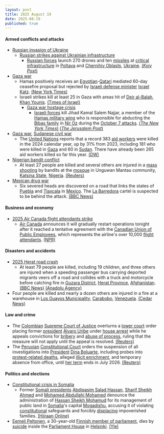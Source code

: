 ```yaml
---
layout: post
title: 2025 August 19
date: 2025-08-19
published: true
---
```



#### Armed conflicts and attacks

* [Russian invasion of Ukraine](https://en.wikipedia.org/wiki/Russian_invasion_of_Ukraine "Russian invasion of Ukraine")
  * [Russian strikes against Ukrainian infrastructure](https://en.wikipedia.org/wiki/Russian_strikes_against_Ukrainian_infrastructure_%282022%E2%80%93present%29 "Russian strikes against Ukrainian infrastructure (2022–present)")
    * [Russian forces](https://en.wikipedia.org/wiki/Russian_Armed_Forces "Russian Armed Forces") launch 270 drones and ten [missiles](https://en.wikipedia.org/wiki/Missile "Missile") at [critical infrastructure](https://en.wikipedia.org/wiki/Critical_infrastructure "Critical infrastructure") in [Poltava](https://en.wikipedia.org/wiki/Poltava_Oblast "Poltava Oblast") and [Chernihiv Oblasts](https://en.wikipedia.org/wiki/Chernihiv_Oblast "Chernihiv Oblast"), [Ukraine](https://en.wikipedia.org/wiki/Ukraine "Ukraine"). [(*Kyiv Post*)](https://www.kyivpost.com/post/58536)
* [Gaza war](https://en.wikipedia.org/wiki/Gaza_war "Gaza war")
  * Hamas positively receives an [Egyptian](https://en.wikipedia.org/wiki/Egypt "Egypt")-[Qatari](https://en.wikipedia.org/wiki/Qatar "Qatar") mediated 60-day ceasefire proposal but rejected by [Israeli defense minister](https://en.wikipedia.org/wiki/Ministry_of_Defense_%28Israel%29 "Ministry of Defense (Israel)") [Israel Katz](https://en.wikipedia.org/wiki/Israel_Katz "Israel Katz"). [(New York Times)](https://www.nytimes.com/2025/08/18/world/middleeast/hamas-israel-gaza-ceasefire.html)
  * Israeli strikes kill at least 25 in Gaza with areas hit of [Deir al-Balah](https://en.wikipedia.org/wiki/Deir_al-Balah "Deir al-Balah"), [Khan Younis](https://en.wikipedia.org/wiki/Khan_Younis "Khan Younis"). [(Times of Israel)](https://www.timesofisrael.com/palestinians-say-25-killed-in-gaza-strikes-overnight-as-aid-efforts-stepped-up/)
    * [Gaza war hostage crisis](https://en.wikipedia.org/wiki/Gaza_war_hostage_crisis "Gaza war hostage crisis")
      * [Israeli forces](https://en.wikipedia.org/wiki/Israeli_forces "Israeli forces") kill Jihad Kamal Salem Najjar, a member of the [Hamas military wing](https://en.wikipedia.org/wiki/Hamas_military_wing "Hamas military wing") who is responsible for abducting the [Bibas family](https://en.wikipedia.org/wiki/Yarden_Bibas "Yarden Bibas") in [Nir Oz](https://en.wikipedia.org/wiki/Nir_Oz "Nir Oz") during the [October 7 attacks](https://en.wikipedia.org/wiki/October_7_attacks "October 7 attacks"). [(*The New York Times*)](https://www.nytimes.com/2025/08/19/world/middleeast/hamas-israel-bibas-kidnapping.html) [(*The Jerusalem Post*)](https://www.jpost.com/israel-news/defense-news/article-864702)
* [Gaza war](https://en.wikipedia.org/wiki/Gaza_war "Gaza war"), [Sudanese civil war](https://en.wikipedia.org/wiki/Sudanese_civil_war_%282023%E2%80%93present%29 "Sudanese civil war (2023–present)")
  * The [United Nations](https://en.wikipedia.org/wiki/United_Nations "United Nations") reports that a record 383 [aid workers](https://en.wikipedia.org/wiki/Aid_workers "Aid workers") were killed in the 2024 calendar year, up by 31% from 2023, including 181 who were killed in [Gaza](https://en.wikipedia.org/wiki/Gaza_Strip "Gaza Strip") and 60 in [Sudan](https://en.wikipedia.org/wiki/Sudan "Sudan"). There have already been 265 aid workers killed so far this year. [(DW)](https://www.dw.com/en/aid-worker-deaths-surge-in-gaza-un-report-says/a-73694336)
* [Nigerian bandit conflict](https://en.wikipedia.org/wiki/Nigerian_bandit_conflict "Nigerian bandit conflict")
  * At least 27 people are killed and several others are injured in a [mass shooting](https://en.wikipedia.org/wiki/Mass_shooting "Mass shooting") by bandits at the [mosque](https://en.wikipedia.org/wiki/Mosque "Mosque") in Unguwan Mantau community, [Katsina State](https://en.wikipedia.org/wiki/Katsina_State "Katsina State"), [Nigeria](https://en.wikipedia.org/wiki/Nigeria "Nigeria"). [(Reuters)](https://www.reuters.com/world/africa/bandits-kill-least-27-northern-nigeria-mosque-attack-officials-say-2025-08-19/)
* [Mexican drug war](https://en.wikipedia.org/wiki/Mexican_drug_war "Mexican drug war")
  * Six severed heads are discovered on a road that links the states of [Puebla](https://en.wikipedia.org/wiki/Puebla "Puebla") and [Tlaxcala](https://en.wikipedia.org/wiki/Tlaxcala "Tlaxcala") in [Mexico](https://en.wikipedia.org/wiki/Mexico "Mexico"). The [La Barredora](https://en.wikipedia.org/wiki/La_Barredora "La Barredora") cartel is suspected to be behind the attack. [(BBC News)](https://www.bbc.com/news/articles/c8ry1m202nro)

#### Business and economy

* [2025 Air Canada flight attendants strike](https://en.wikipedia.org/wiki/2025_Air_Canada_flight_attendants_strike "2025 Air Canada flight attendants strike")
  * [Air Canada](https://en.wikipedia.org/wiki/Air_Canada "Air Canada") announces it will gradually restart operations tonight after it reached a tentative agreement with the [Canadian Union of Public Employees](https://en.wikipedia.org/wiki/Canadian_Union_of_Public_Employees "Canadian Union of Public Employees"), which represents the airline's over 10,000 [flight attendants](https://en.wikipedia.org/wiki/Flight_attendants "Flight attendants"). [(NPR)](https://www.npr.org/2025/08/19/nx-s1-5507052/air-canada-flights-resume-flight-attendants-union-strike)

#### Disasters and accidents

* [2025 Herat road crash](https://en.wikipedia.org/wiki/2025_Herat_road_crash "2025 Herat road crash")
  * At least 79 people are killed, including 19 children, and three others are injured when a speeding passenger bus carrying deported migrants veers off a road and collides with a truck and motorcycle before catching fire in [Guzara District](https://en.wikipedia.org/wiki/Guzara_District "Guzara District"), [Herat Province](https://en.wikipedia.org/wiki/Herat_Province "Herat Province"), [Afghanistan](https://en.wikipedia.org/wiki/Afghanistan "Afghanistan"). [(BBC News)](https://www.bbc.com/news/articles/c336jj5xkvko) [(Anadolu Agency)](https://www.aa.com.tr/en/asia-pacific/afghan-bus-crash-leaves-76-dead-including-repatriated-migrants/3664104)
* Four people are killed and nearly a dozen others are injured in a fire at a warehouse in [Los Guayos Municipality](https://en.wikipedia.org/wiki/Los_Guayos_Municipality "Los Guayos Municipality"), [Carabobo](https://en.wikipedia.org/wiki/Carabobo "Carabobo"), [Venezuela](https://en.wikipedia.org/wiki/Venezuela "Venezuela"). [(Cedar News)](https://cedarnews.net/newstasks/massive-fire-in-venezuela-los-guayos/871500/)

#### Law and crime

* The [Colombian](https://en.wikipedia.org/wiki/Colombia "Colombia") [Supreme Court of Justice](https://en.wikipedia.org/wiki/Supreme_Court_of_Justice_of_Colombia "Supreme Court of Justice of Colombia") overturns a [lower court](https://en.wikipedia.org/wiki/Judiciary_of_Colombia "Judiciary of Colombia") order placing former [president](https://en.wikipedia.org/wiki/President_of_Colombia "President of Colombia") [Álvaro Uribe](https://en.wikipedia.org/wiki/%C3%81lvaro_Uribe "Álvaro Uribe") under [house arrest](https://en.wikipedia.org/wiki/House_arrest "House arrest") while he appeals convictions for [bribery](https://en.wikipedia.org/wiki/Bribery "Bribery") and [abuse of process](https://en.wikipedia.org/wiki/Abuse_of_process "Abuse of process"), ruling that the measure will not apply until the appeal is resolved. [(Reuters)](https://www.reuters.com/world/americas/court-rejects-house-arrest-colombia-ex-president-uribe-during-appeal-2025-08-19/)
* The [Peruvian](https://en.wikipedia.org/wiki/Peru "Peru") [Constitutional Court](https://en.wikipedia.org/wiki/Constitutional_Court_of_Peru "Constitutional Court of Peru") orders the suspension of all investigations into [President](https://en.wikipedia.org/wiki/President_of_Peru "President of Peru") [Dina Boluarte](https://en.wikipedia.org/wiki/Dina_Boluarte "Dina Boluarte"), including probes into [protest-related deaths](https://en.wikipedia.org/wiki/Peruvian_protests_%282022%E2%80%932023%29#State_violence_towards_protesters "Peruvian protests (2022–2023)"), alleged [illicit enrichment](https://en.wikipedia.org/wiki/Illicit_enrichment "Illicit enrichment"), and temporary absence from office, until [her term](https://en.wikipedia.org/wiki/Presidency_of_Dina_Boluarte "Presidency of Dina Boluarte") ends in July 2026. [(Reuters)](https://www.reuters.com/world/americas/peruvian-court-shields-boluarte-criminal-investigations-until-end-term-2025-08-19/)

#### Politics and elections

* [Constitutional crisis in Somalia](https://en.wikipedia.org/wiki/Constitutional_crisis_in_Somalia "Constitutional crisis in Somalia")
  * Former [Somali presidents](https://en.wikipedia.org/wiki/President_of_Somalia "President of Somalia") [Abdiqasim Salad Hassan](https://en.wikipedia.org/wiki/Abdiqasim_Salad_Hassan "Abdiqasim Salad Hassan"), [Sharif Sheikh Ahmed](https://en.wikipedia.org/wiki/Sharif_Sheikh_Ahmed "Sharif Sheikh Ahmed") and [Mohamed Abdullahi Mohamed](https://en.wikipedia.org/wiki/Mohamed_Abdullahi_Mohamed "Mohamed Abdullahi Mohamed") denounce the administration of [Hassan Sheikh Mohamud](https://en.wikipedia.org/wiki/Hassan_Sheikh_Mohamud "Hassan Sheikh Mohamud") for its management of public land in [Somalia](https://en.wikipedia.org/wiki/Somalia "Somalia")'s capital [Mogadishu](https://en.wikipedia.org/wiki/Mogadishu "Mogadishu"), accusing it of violating [constitutional](https://en.wikipedia.org/wiki/Constitution_of_Somalia "Constitution of Somalia") safeguards and forcibly [displacing](https://en.wikipedia.org/wiki/Internal_displacement "Internal displacement") impoverished families. [(Hiiraan Online)](https://www.hiiraan.com/news4/2025/Aug/202606/former_somali_presidents_condemn_land_seizures_accuse_government_of_violating_constitution.aspx)
* [Eemeli Peltonen](https://en.wikipedia.org/wiki/Eemeli_Peltonen "Eemeli Peltonen"), a 30-year-old [Finnish member of parliament](https://en.wikipedia.org/wiki/Parliament_of_Finland#Members_of_the_Parliament "Parliament of Finland"), dies by [suicide](https://en.wikipedia.org/wiki/Suicide_in_Finland "Suicide in Finland") inside the [Parliament House](https://en.wikipedia.org/wiki/Parliament_House%2C_Helsinki "Parliament House, Helsinki") in [Helsinki](https://en.wikipedia.org/wiki/Helsinki "Helsinki"). [(Yle)](https://yle.fi/a/74-20178221)
